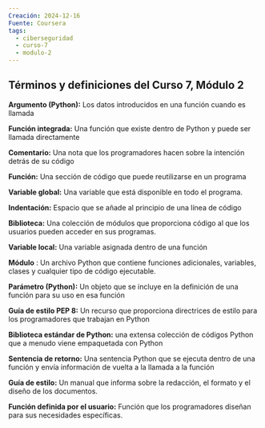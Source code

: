 ```yaml
---
Creación: 2024-12-16
Fuente: Coursera
tags:
  - ciberseguridad
  - curso-7
  - modulo-2
---
```

## **Términos y definiciones del Curso 7, Módulo 2**

**Argumento (Python):** Los datos introducidos en una función cuando es llamada

**Función integrada:** Una función que existe dentro de Python y puede ser llamada directamente

**Comentario:** Una nota que los programadores hacen sobre la intención detrás de su código

**Función:** Una sección de código que puede reutilizarse en un programa

**Variable global:** Una variable que está disponible en todo el programa.

**Indentación:** Espacio que se añade al principio de una línea de código

**Biblioteca:** Una colección de módulos que proporciona código al que los usuarios pueden acceder en sus programas.

**Variable local:** Una variable asignada dentro de una función

**Módulo** : Un archivo Python que contiene funciones adicionales, variables, clases y cualquier tipo de código ejecutable.

**Parámetro (Python):** Un objeto que se incluye en la definición de una función para su uso en esa función

**Guía de estilo PEP 8:** Un recurso que proporciona directrices de estilo para los programadores que trabajan en Python

**Biblioteca estándar de Python:** una extensa colección de códigos Python que a menudo viene empaquetada con Python

**Sentencia de retorno:** Una sentencia Python que se ejecuta dentro de una función y envía información de vuelta a la llamada a la función

**Guía de estilo:** Un manual que informa sobre la redacción, el formato y el diseño de los documentos.

**Función definida por el usuario:** Función que los programadores diseñan para sus necesidades específicas.